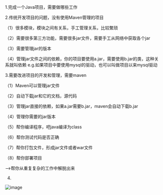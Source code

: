 1.完成一个Java项目，需要做哪些工作

2.传统开发项目的问题，没有使用Maven管理的项目

（1）很多模块，模块之间有关系，手工管理关系，比较繁琐

（2）需要很多第三方功能，需要很多jar文件，需要手工从网络中获取各个jar

（3）需要管理jar的版本

（4）管理jar文件之间的依赖，你的项目要使用a.jar，需要使用b.jar的类，这种关系就叫依赖
e.g.如果项目中要使用mysql的驱动，也可以叫做项目以来mysql驱动

3.需要改进项目的开发和管理，需要maven

（1）Maven可以管理jar文件

（2）自动下载jar和它的文档，源代码

（3）管理jar直接的依赖，如果a.jar需要b.jar，maven会自动下载b.jar

（4）管理你需要的jar版本

（5）帮你编译程序，吧java编译为class

（6）帮你测试代码是否正确

（7）帮你打包文件，形成jar文件或者war文件

（8）帮你部署项目

-->帮你从重复复杂的工作中解脱出来

4.








![image](https://user-images.githubusercontent.com/75358006/124805503-3146b680-df8e-11eb-8230-47aae0cbdf40.png)






















